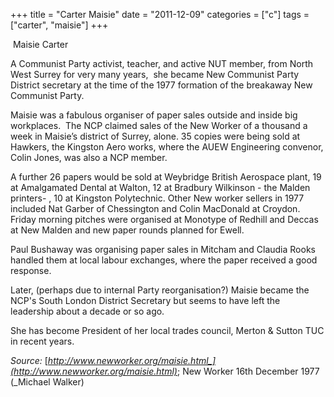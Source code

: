 +++
title = "Carter Maisie"
date = "2011-12-09"
categories = ["c"]
tags = ["carter", "maisie"]
+++

 Maisie Carter

A Communist Party activist, teacher, and active NUT member, from North West Surrey for very many years,  she became New Communist Party District secretary at the time of the 1977 formation of the breakaway New Communist Party.

Maisie was a fabulous organiser of paper sales outside and inside big workplaces.  The NCP claimed sales of the New Worker of a thousand a week in Maisie’s district of Surrey, alone. 35 copies were being sold at Hawkers, the Kingston Aero works, where the AUEW Engineering convenor, Colin Jones, was also a NCP member.

A further 26 papers would be sold at Weybridge British Aerospace plant, 19 at Amalgamated Dental at Walton, 12 at Bradbury Wilkinson - the Malden printers- , 10 at Kingston Polytechnic. Other New worker sellers in 1977 included Nat Garber of Chessington and Colin MacDonald at Croydon. Friday morning pitches were organised at Monotype of Redhill and Deccas at New Malden and new paper rounds planned for Ewell.

Paul Bushaway was organising paper sales in Mitcham and Claudia Rooks handled them at local labour exchanges, where the paper received a good response.

Later, (perhaps due to internal Party reorganisation?) Maisie became the NCP's South London District Secretary but seems to have left the leadership about a decade or so ago.

She has become President of her local trades council, Merton & Sutton TUC in recent years.

_Source:_ [_http://www.newworker.org/maisie.html_](http://www.newworker.org/maisie.html)_; New Worker 16th December 1977 (_Michael Walker)
